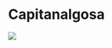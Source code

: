 # Capitanalgosa

<img src="https://lh6.googleusercontent.com/ghxNwQRaQXw7PrGqfLF_FlA7JEBXISAaLtcUEozsNM5ovyfr1_EaDqCyOzJmAkQ6-60G_UcPBocVV71v7dUx=w1680-h850-rw"> 
